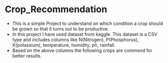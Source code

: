 # Crop_Recommendation

- This is a simple Project to understand on which condition a crop should be grown so that it turns out to be productive.
- In this project I have used dataset from kaggle. This dataset is a CSV type and includes columns like N(Nitrogen), P(Phosphorus), K(potassium), temperature, humidity, ph,      rainfall.
- Based on the above columns the following crops are commend for better results.
